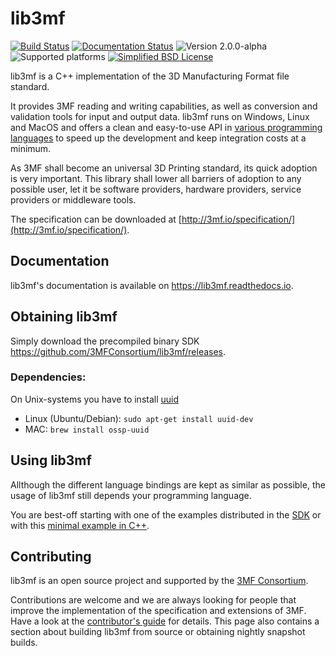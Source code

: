 # lib3mf
[![Build Status](https://travis-ci.org/3MFConsortium/lib3mf.svg?branch=lib3mf-v2-develop)](https://travis-ci.org/3MFConsortium/lib3mf)
[![Documentation Status](https://readthedocs.org/projects/lib3mf/badge/?version=lib3mf-v2-develop)](https://readthedocs.org/projects/lib3mf)
![Version 2.0.0-alpha](https://img.shields.io/static/v1.svg?label=lib3mf&message=v2.0.0-alpha&color=orange)
![Supported platforms](https://img.shields.io/static/v1.svg?label=platform&message=windows%20%7C%20macos%20%7C%20linux&color=lightgrey)
[![Simplified BSD License](https://img.shields.io/static/v1.svg?label=license&message=BSD&color=green)](LICENSE)

lib3mf is a C++ implementation of the 3D Manufacturing Format file standard.

It provides 3MF reading and writing capabilities, as well as conversion and validation tools for input and output data.
lib3mf runs on Windows, Linux and MacOS and offers a clean and easy-to-use API in
[various programming languages](https://lib3mf.readthedocs.io/en/latest/#api-documentation)
to speed up the development and keep integration costs at a minimum.

As 3MF shall become an universal 3D Printing standard, its quick adoption is very important. 
This library shall lower all barriers of adoption to any possible user, let it be software 
providers, hardware providers, service providers or middleware tools.

The specification can be downloaded at
[http://3mf.io/specification/](http://3mf.io/specification/).


## Documentation
lib3mf's documentation is available on https://lib3mf.readthedocs.io.

## Obtaining lib3mf
Simply download the precompiled binary SDK https://github.com/3MFConsortium/lib3mf/releases.

### Dependencies:
On Unix-systems you have to install [uuid](https://linux.die.net/man/3/uuid)
  * Linux (Ubuntu/Debian): `sudo apt-get install uuid-dev`
  * MAC: `brew install ossp-uuid`

## Using lib3mf
Allthough the different language bindings are kept as similar as possible,
the usage of lib3mf still depends your programming language.

You are best-off starting with one of the examples distributed in the [SDK](https://github.com/3MFConsortium/lib3mf/releases) or with this [minimal example in C++](https://link-to-C++-minimal).

## Contributing
lib3mf is an open source project and supported by the [3MF Consortium](https://3mf.io/).

Contributions are welcome and we are always looking for people that improve the implementation of the specification and extensions of 3MF. Have a look at the [contributor's guide](CONTRIBUTING.md) for details.
This page also contains a section about building lib3mf from source or obtaining nightly snapshot builds.
